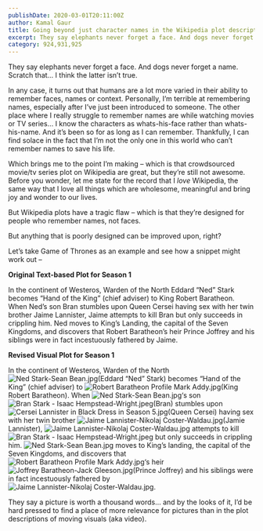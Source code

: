 ```yaml
---
publishDate: 2020-03-01T20:11:00Z
author: Kamal Gaur
title: Going beyond just character names in the Wikipedia plot description 
excerpt: They say elephants never forget a face. And dogs never forget a name. Scratch that… I think the latter isn’t true. In any case, it… 
category: 924,931,925
---
```


They say elephants never forget a face. And dogs never forget a name. Scratch that… I think the latter isn’t true.

In any case, it turns out that humans are a lot more varied in their ability to remember faces, names or context. Personally, I’m terrible at remembering names, especially after I’ve just been introduced to someone. The other place where I really struggle to remember names are while watching movies or TV series… I know the characters as whats-his-face rather than whats-his-name. And it’s been so for as long as I can remember. Thankfully, I can find solace in the fact that I’m not the only one in this world who can’t remember names to save his life.

Which brings me to the point I’m making – which is that crowdsourced movie/tv series plot on Wikipedia are great, but they’re still not awesome. Before you wonder, let me state for the record that I _love_ Wikipedia, the same way that I love all things which are wholesome, meaningful and bring joy and wonder to our lives.

But Wikipedia plots have a tragic flaw – which is that they’re designed for people who remember names, not faces.

But anything that is poorly designed can be improved upon, right?

Let’s take Game of Thrones as an example and see how a snippet might work out –

**Original Text-based Plot for Season 1**

In the continent of Westeros, Warden of the North Eddard “Ned” Stark becomes “Hand of the King” (chief adviser) to King Robert Baratheon. When Ned’s son Bran stumbles upon Queen Cersei having sex with her twin brother Jaime Lannister, Jaime attempts to kill Bran but only succeeds in crippling him. Ned moves to King’s Landing, the capital of the Seven Kingdoms, and discovers that Robert Baratheon’s heir Prince Joffrey and his siblings were in fact incestuously fathered by Jaime. 

**Revised Visual Plot for Season 1**

In the continent of Westeros, Warden of the North ![Ned Stark-Sean Bean.jpg](https://upload.wikimedia.org/wikipedia/en/thumb/5/52/Ned_Stark-Sean_Bean.jpg/220px-Ned_Stark-Sean_Bean.jpg)(Eddard “Ned” Stark) becomes “Hand of the King” (chief adviser) to ![Robert Baratheon Profile Mark Addy.jpg](https://upload.wikimedia.org/wikipedia/en/thumb/0/06/Robert_Baratheon_Profile_Mark_Addy.jpg/220px-Robert_Baratheon_Profile_Mark_Addy.jpg)(King Robert Baratheon). When ![Ned Stark-Sean Bean.jpg](https://upload.wikimedia.org/wikipedia/en/thumb/5/52/Ned_Stark-Sean_Bean.jpg/220px-Ned_Stark-Sean_Bean.jpg)‘s son ![Bran Stark - Isaac Hempstead-Wright.jpeg](https://upload.wikimedia.org/wikipedia/en/thumb/f/fa/Bran_Stark_-_Isaac_Hempstead-Wright.jpeg/220px-Bran_Stark_-_Isaac_Hempstead-Wright.jpeg)(Bran) stumbles upon ![Cersei Lannister in Black Dress in Season 5.jpg](https://upload.wikimedia.org/wikipedia/en/thumb/2/22/Cersei_Lannister_in_Black_Dress_in_Season_5.jpg/220px-Cersei_Lannister_in_Black_Dress_in_Season_5.jpg)(Queen Cersei) having sex with her twin brother ![Jaime Lannister-Nikolaj Coster-Waldau.jpg](https://upload.wikimedia.org/wikipedia/en/thumb/b/b4/Jaime_Lannister-Nikolaj_Coster-Waldau.jpg/220px-Jaime_Lannister-Nikolaj_Coster-Waldau.jpg)(Jamie Lannister), ![Jaime Lannister-Nikolaj Coster-Waldau.jpg](https://upload.wikimedia.org/wikipedia/en/thumb/b/b4/Jaime_Lannister-Nikolaj_Coster-Waldau.jpg/220px-Jaime_Lannister-Nikolaj_Coster-Waldau.jpg) attempts to kill ![Bran Stark - Isaac Hempstead-Wright.jpeg](https://upload.wikimedia.org/wikipedia/en/thumb/f/fa/Bran_Stark_-_Isaac_Hempstead-Wright.jpeg/220px-Bran_Stark_-_Isaac_Hempstead-Wright.jpeg) but only succeeds in crippling him. ![Ned Stark-Sean Bean.jpg](https://upload.wikimedia.org/wikipedia/en/thumb/5/52/Ned_Stark-Sean_Bean.jpg/220px-Ned_Stark-Sean_Bean.jpg) moves to King’s landing, the capital of the Seven Kingdoms, and discovers that ![Robert Baratheon Profile Mark Addy.jpg](https://upload.wikimedia.org/wikipedia/en/thumb/0/06/Robert_Baratheon_Profile_Mark_Addy.jpg/220px-Robert_Baratheon_Profile_Mark_Addy.jpg)‘s heir ![Joffrey Baratheon-Jack Gleeson.jpg](https://upload.wikimedia.org/wikipedia/en/thumb/b/bd/Joffrey_Baratheon-Jack_Gleeson.jpg/220px-Joffrey_Baratheon-Jack_Gleeson.jpg)(Prince Joffrey) and his siblings were in fact incestuously fathered by ![Jaime Lannister-Nikolaj Coster-Waldau.jpg](https://upload.wikimedia.org/wikipedia/en/thumb/b/b4/Jaime_Lannister-Nikolaj_Coster-Waldau.jpg/220px-Jaime_Lannister-Nikolaj_Coster-Waldau.jpg).

They say a picture is worth a thousand words… and by the looks of it, I’d be hard pressed to find a place of more relevance for pictures than in the plot descriptions of moving visuals (aka video).